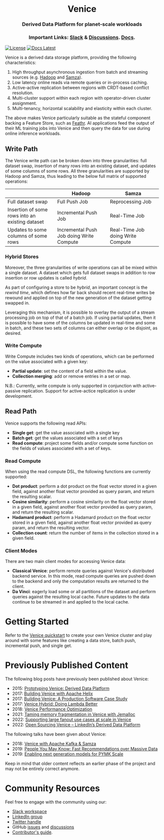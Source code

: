 
<html>
    <h1 align="center">
      Venice
    </h1>
    <h3 align="center">
      Derived Data Platform for planet-scale workloads
    </h3>
    <h3 align="center">
      Important Links:
      <a href="https://communityinviter.com/apps/venicedb/venice">Slack</a> &
      <a href="https://github.com/linkedin/venice/discussions">Discussions</a>.   
      <a href="https://linkedin.github.io/venice/">Docs</a>.
    </h3>
</html> 

[![License](https://img.shields.io/badge/License-BSD_2--Clause-blue.svg)](https://github.com/linkedin/venice/blob/main/LICENSE)
[![Docs Latest](https://img.shields.io/badge/docs-latest-blue.svg)](https://linkedin.github.io/venice/)

Venice is a derived data storage platform, providing the following characteristics:

1. High throughput asynchronous ingestion from batch and streaming sources (e.g. [Hadoop](https://github.com/apache/hadoop) and [Samza](https://github.com/apache/samza)).
2. Low latency online reads via remote queries or in-process caching.
3. Active-active replication between regions with CRDT-based conflict resolution.
4. Multi-cluster support within each region with operator-driven cluster assignment.
5. Multi-tenancy, horizontal scalability and elasticity within each cluster.

The above makes Venice particularly suitable as the stateful component backing a Feature Store, such as [Feathr](https://github.com/feathr-ai/feathr). AI applications feed the output of their ML training jobs into Venice and then query the data for use during online inference workloads.

Write Path
----------

The Venice write path can be broken down into three granularities: full dataset swap, insertion of many rows into an existing dataset, and updates of some columns of some rows. All three granularities are supported by Hadoop and Samza, thus leading to the below full matrix of supported operations:

|                                                 | Hadoop                                   | Samza                             |
| ----------------------------------------------- | ---------------------------------------- | --------------------------------- |
| Full dataset swap                               | Full Push Job                            | Reprocessing Job                  |
| Insertion of some rows into an existing dataset | Incremental Push Job                     | Real-Time Job                     |
| Updates to some columns of some rows            | Incremental Push Job doing Write Compute | Real-Time Job doing Write Compute |

### Hybrid Stores
Moreover, the three granularities of write operations can all be mixed within a single dataset. A dataset which gets full dataset swaps in addition to row insertion or row updates is called _hybrid_.

As part of configuring a store to be _hybrid_, an important concept is the _rewind time_, which defines how far back should recent real-time writes be rewound and applied on top of the new generation of the dataset getting swapped in.

Leveraging this mechanism, it is possible to overlay the output of a stream processing job on top of that of a batch job. If using partial updates, then it is possible to have some of the columns be updated in real-time and some in batch, and these two sets of columns can either overlap or be disjoint, as desired.

### Write Compute
Write Compute includes two kinds of operations, which can be performed on the value associated with a given key:

- **Partial update**: set the content of a field within the value.
- **Collection merging**: add or remove entries in a set or map.  

N.B.: Currently, write compute is only supported in conjunction with active-passive replication. Support for active-actice replication is under development. 

Read Path
---------

Venice supports the following read APIs:

- **Single get**: get the value associated with a single key
- **Batch get**: get the values associated with a set of keys
- **Read compute**: project some fields and/or compute some function on the fields of values associated with a set of keys.

### Read Compute
When using the read compute DSL, the following functions are currently supported:

- **Dot product**: perform a dot product on the float vector stored in a given field, against another float vector provided as query param, and return the resulting scalar.
- **Cosine similarity**: perform a cosine similarity on the float vector stored in a given field, against another float vector provided as query param, and return the resulting scalar.
- **Hadamard product**: perform a Hadamard product on the float vector stored in a given field, against another float vector provided as query param, and return the resulting vector.
- **Collection count**: return the number of items in the collection stored in a given field.

### Client Modes

There are two main client modes for accessing Venice data:

- **Classical Venice**: perform remote queries against Venice's distributed backend service. In this mode, read compute queries are pushed down to the backend and only the computation results are returned to the client. 
- **Da Vinci**: eagerly load some or all partitions of the dataset and perform queries against the resulting local cache. Future updates to the data continue to be streamed in and applied to the local cache.

# Getting Started
Refer to the [Venice quickstart](https://linkedin.github.io/venice/docs/quickstart) to create your own Venice cluster and play around with some features like creating a data store, batch push, incremental push, and single get.

# Previously Published Content

The following blog posts have previously been published about Venice:

- 2015: [Prototyping Venice: Derived Data Platform](https://engineering.linkedin.com/distributed-systems/prototyping-venice-derived-data-platform)
- 2017: [Building Venice with Apache Helix](https://engineering.linkedin.com/blog/2017/02/building-venice-with-apache-helix)
- 2017: [Building Venice: A Production Software Case Study](https://engineering.linkedin.com/blog/2017/04/building-venice--a-production-software-case-study)
- 2017: [Venice Hybrid: Doing Lambda Better](https://engineering.linkedin.com/blog/2017/12/venice-hybrid--doing-lambda-better)
- 2018: [Venice Performance Optimization](https://engineering.linkedin.com/blog/2018/04/venice-performance-optimization)
- 2021: [Taming memory fragmentation in Venice with Jemalloc](https://engineering.linkedin.com/blog/2021/taming-memory-fragmentation-in-venice-with-jemalloc)
- 2022: [Supporting large fanout use cases at scale in Venice](https://engineering.linkedin.com/blog/2022/supporting-large-fanout-use-cases-at-scale-in-venice)
- 2022: [Open Sourcing Venice – LinkedIn’s Derived Data Platform](https://engineering.linkedin.com/blog/2022/open-sourcing-venice--linkedin-s-derived-data-platform)

The following talks have been given about Venice:

- 2018: [Venice with Apache Kafka & Samza](https://www.youtube.com/watch?v=Usz8E4S-hZE)
- 2019: [People You May Know: Fast Recommendations over Massive Data](https://www.infoq.com/presentations/recommendation-massive-data/)
- 2019: [Enabling next generation models for PYMK Scale](https://www.youtube.com/watch?v=znd-Q6IvCqY)

Keep in mind that older content reflects an earlier phase of the project and may not be entirely correct anymore.

# Community Resources

Feel free to engage with the community using our:
- [Slack workspace](https://communityinviter.com/apps/venicedb/venice)
- [LinkedIn group](https://www.linkedin.com/groups/14129519/)
- [Twitter handle](https://twitter.com/VeniceDataBase)
- GitHub [issues](https://github.com/linkedin/venice/issues) and [discussions](https://github.com/linkedin/venice/discussions)
- [Contributor's guide](CONTRIBUTING.md).